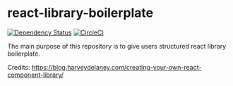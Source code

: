# react-library-boilerplate

[![Dependency Status](https://david-dm.org/dreamsparkx/react-library-boilerplate.svg)](https://david-dm.org/dreamsparkx/react-library-boilerplate) [![CircleCI](https://circleci.com/gh/dreamsparkx/react-library-boilerplate.svg?style=svg)](https://circleci.com/gh/dreamsparkx/react-library-boilerplate)

The main purpose of this repository is to give users structured react library boilerplate.

Credits: https://blog.harveydelaney.com/creating-your-own-react-component-library/
